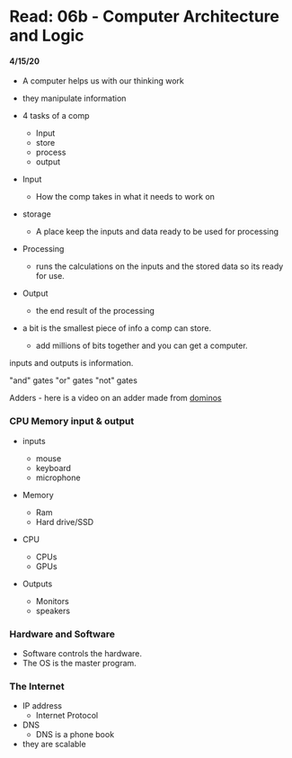# Read: 06b - Computer Architecture and Logic
#### 4/15/20

- A computer helps us with our thinking work
- they manipulate information

- 4 tasks of a comp
    - Input
    - store
    - process
    - output

- Input 
    - How the comp takes in what it needs to work on
- storage 
    - A place keep the inputs and data ready to be used for processing
- Processing
    - runs the calculations on the inputs and the stored data so its ready for use.
- Output 
    - the end result of the processing

- a bit is the smallest piece of info a comp can store. 
    - add millions of bits together and you can get a computer.

inputs and outputs is information.

"and" gates
"or" gates
"not" gates

Adders - here is a video on an adder made from [dominos](https://www.youtube.com/watch?v=OpLU__bhu2w)

### CPU Memory input & output
- inputs
    - mouse
    - keyboard
    - microphone

- Memory
    - Ram
    - Hard drive/SSD

- CPU
    - CPUs
    - GPUs

- Outputs
    - Monitors
    - speakers

### Hardware and Software
- Software controls the hardware.
- The OS is the master program.

### The Internet
- IP address
    - Internet Protocol
- DNS
    - DNS is a phone book
- they are scalable 